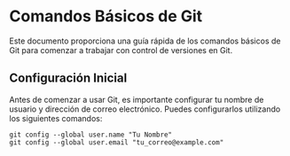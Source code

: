 # Comandos Básicos de Git

Este documento proporciona una guía rápida de los comandos básicos de Git para comenzar a trabajar con control de versiones en Git.

## Configuración Inicial

Antes de comenzar a usar Git, es importante configurar tu nombre de usuario y dirección de correo electrónico. Puedes configurarlos utilizando los siguientes comandos:

```
git config --global user.name "Tu Nombre"
git config --global user.email "tu_correo@example.com"
```

